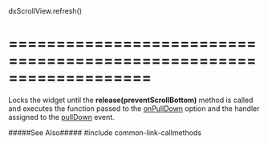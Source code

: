 <!--id-->dxScrollView.refresh()<!--/id-->
===================================================================
===================================================================

<!--shortDescription-->
Locks the widget until the **release(preventScrollBottom)** method is called and executes the function passed to the [onPullDown](/Documentation/ApiReference/UI_Widgets/dxScrollView/Configuration/#onPullDown) option and the handler assigned to the [pullDown](/Documentation/ApiReference/UI_Widgets/dxScrollView/Events/#pullDown) event.
<!--/shortDescription-->

<!--fullDescription-->
#####See Also#####
#include common-link-callmethods
<!--/fullDescription-->